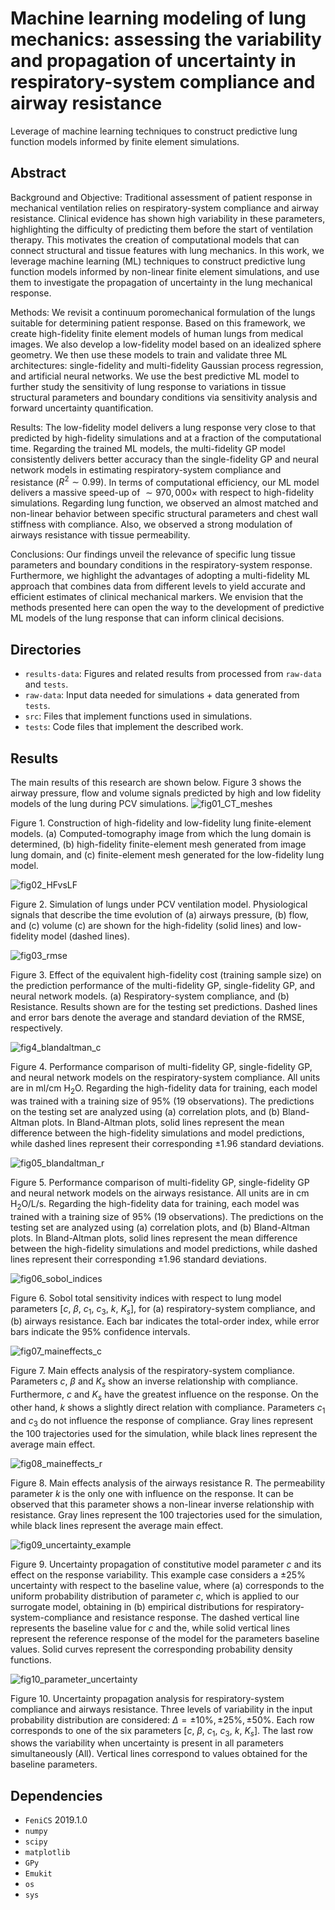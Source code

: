# Machine learning modeling of lung mechanics: assessing the variability and propagation of uncertainty in respiratory-system compliance and airway resistance

Leverage of machine learning techniques to construct predictive lung function models informed by finite element simulations.

## Abstract
Background and Objective: Traditional assessment of patient response in mechanical ventilation relies on respiratory-system compliance and airway resistance. Clinical evidence has shown high variability in these parameters, highlighting the difficulty of predicting them before the start of ventilation therapy. This motivates the creation of computational models that can connect structural and tissue features with lung mechanics. In this work, we leverage machine learning (ML) techniques to construct predictive lung function models informed by non-linear finite element simulations, and use them to investigate the propagation of uncertainty in the lung mechanical response.
        
Methods: We revisit a continuum poromechanical formulation of the lungs suitable for determining patient response. Based on this framework, we create high-fidelity finite element models of human lungs from medical images. We also develop a low-fidelity model based on an idealized sphere geometry. We then use these models to train and validate three ML architectures: single-fidelity and multi-fidelity Gaussian process regression, and artificial neural networks. We use the best predictive ML model to further study the sensitivity of lung response to variations in tissue structural parameters and boundary conditions via sensitivity analysis and forward uncertainty quantification. 
        
Results: The low-fidelity model delivers a lung response very close to that predicted by high-fidelity simulations and at a fraction of the computational time. Regarding the trained ML models, the multi-fidelity GP model consistently delivers better accuracy than the single-fidelity GP and neural network models in estimating respiratory-system compliance and resistance ($R^2\sim 0.99$). In terms of computational efficiency, our ML model delivers a massive speed-up of $\sim970,000\times$ with respect to high-fidelity simulations. Regarding lung function, we observed an almost matched and non-linear behavior between specific structural parameters and chest wall stiffness with compliance. Also, we observed a strong modulation of airways resistance with tissue permeability.
        
Conclusions: Our findings unveil the relevance of specific lung tissue parameters and boundary conditions in the respiratory-system response. Furthermore, we highlight the advantages of adopting a multi-fidelity ML approach that combines data from different levels to yield accurate and efficient estimates of clinical mechanical markers. We envision that the methods presented here can open the way to the development of predictive ML models of the lung response that can inform clinical decisions.

## Directories
- `results-data`: Figures and related results from processed from `raw-data` and `tests`.
- `raw-data`: Input data needed for simulations + data generated from `tests`.
- `src`: Files that implement functions used in simulations.
- `tests`:  Code files that implement the described work.

## Results
The main results of this research are shown below. Figure 3 shows the airway pressure, flow and volume signals predicted by high and low fidelity models of the lung during PCV simulations.
![fig01_CT_meshes](https://github.com/comp-medicine-uc/ML-lung-mechanics-UQ/assets/95642663/411613eb-f2cb-4a3b-ace9-737cc58b4318)

Figure 1. Construction of high-fidelity and low-fidelity lung finite-element models. (a) Computed-tomography image from which the lung domain is determined, (b) high-fidelity finite-element mesh generated from image lung domain, and (c) finite-element mesh generated for the low-fidelity lung model.



![fig02_HFvsLF](https://github.com/comp-medicine-uc/ML-lung-mechanics-UQ/assets/95642663/bed69591-09de-4d43-b995-d2e176862221)

Figure 2. Simulation of lungs under PCV ventilation model. Physiological signals that describe the time evolution of (a) airways pressure, (b) flow, and (c) volume (c) are shown for the high-fidelity (solid lines) and low-fidelity model (dashed lines).



![fig03_rmse](https://github.com/comp-medicine-uc/ML-lung-mechanics-UQ/assets/95642663/efe4e193-53e4-449c-8ca3-acaef6949e3b)

Figure 3. Effect of the equivalent high-fidelity cost (training sample size) on the prediction performance of the multi-fidelity GP, single-fidelity GP, and neural network models. (a) Respiratory-system compliance, and (b) Resistance. Results shown are for the testing set predictions. Dashed lines and error bars denote the average and standard deviation of the RMSE, respectively.



![fig4_blandaltman_c](https://github.com/comp-medicine-uc/ML-lung-mechanics-UQ/assets/95642663/6f299abb-3ebc-4660-b2e6-ec658a518efc)

Figure 4. Performance comparison of multi-fidelity GP, single-fidelity GP, and neural network models on the respiratory-system compliance. All units are in ml/cm H$_{\text{2}}$O. Regarding the high-fidelity data for training, each model was trained with a training size of 95\% (19 observations). The predictions on the testing set are analyzed using (a) correlation plots, and (b) Bland-Altman plots. In Bland-Altman plots, solid lines represent the mean difference between the high-fidelity simulations and model predictions, while dashed lines represent their corresponding $\pm$1.96 standard deviations.



![fig05_blandaltman_r](https://github.com/comp-medicine-uc/ML-lung-mechanics-UQ/assets/95642663/22612436-47c9-4dcb-b609-6c7acbd1c3a9)

Figure 5. Performance comparison of multi-fidelity GP, single-fidelity GP and neural network models on the airways resistance. All units are in cm H$_{\text{2}}$O/L/s. Regarding the high-fidelity data for training, each model was trained with a training size of 95\% (19 observations). The predictions on the testing set are analyzed using (a) correlation plots, and (b) Bland-Altman plots. In Bland-Altman plots, solid lines represent the mean difference between the high-fidelity simulations and model predictions, while dashed lines represent their corresponding $\pm$1.96 standard deviations.



![fig06_sobol_indices](https://github.com/comp-medicine-uc/ML-lung-mechanics-UQ/assets/95642663/5909b9dc-37fa-4cd5-94a0-c1079c62b85c)

Figure 6. Sobol total sensitivity indices with respect to lung model parameters [$c$, $\beta$, $c_1$, $c_3$, $k$, $K_s$], for (a) respiratory-system compliance, and (b) airways resistance. Each bar indicates the total-order index, while error bars indicate the 95\% confidence intervals.



![fig07_maineffects_c](https://github.com/comp-medicine-uc/ML-lung-mechanics-UQ/assets/95642663/32b43c32-805e-4bdb-a5ff-d486de7390e6)

Figure 7. Main effects analysis of the respiratory-system compliance. Parameters $c$, $\beta$ and $K_s$ show an inverse relationship with compliance. Furthermore, $c$ and $K_s$ have the greatest influence on the response. On the other hand, $k$ shows a slightly direct relation with compliance. Parameters $c_1$ and $c_3$ do not influence the response of compliance. Gray lines represent the 100 trajectories used for the simulation, while black lines represent the average main effect.


![fig08_maineffects_r](https://github.com/comp-medicine-uc/ML-lung-mechanics-UQ/assets/95642663/ce7821cc-2959-4980-84f9-9a613f4cb706)

Figure 8. Main effects analysis of the airways resistance $\text{R}$. The permeability parameter $k$ is the only one with influence on the response. It can be observed that this parameter shows a non-linear inverse relationship with resistance. Gray lines represent the 100 trajectories used for the simulation, while black lines represent the average main effect.



![fig09_uncertainty_example](https://github.com/comp-medicine-uc/ML-lung-mechanics-UQ/assets/95642663/f2138c31-ce97-4933-bcfa-1f3c1da47187)

Figure 9. Uncertainty propagation of constitutive model parameter $c$ and its effect on the response variability. This example case considers a $\pm$25\% uncertainty with respect to the baseline value, where (a) corresponds to the uniform probability distribution of parameter $c$, which is applied to our surrogate model, obtaining in (b) empirical distributions for respiratory-system-compliance and resistance response. The dashed vertical line represents the baseline value for $c$ and the, while solid vertical lines represent the reference response of the model for the parameters baseline values. Solid curves represent the corresponding probability density functions.



![fig10_parameter_uncertainty](https://github.com/comp-medicine-uc/ML-lung-mechanics-UQ/assets/95642663/1e0dd154-508a-4ad6-9908-093a645a51fc)

Figure 10. Uncertainty propagation analysis for respiratory-system compliance and airways resistance. Three levels of variability in the input probability distribution are considered: $\Delta = \pm10\%, \pm25\%, \pm50\%$. Each row corresponds to one of the six parameters [$c$, $\beta$, $c_1$, $c_3$, $k$, $K_s$]. The last row shows the variability when uncertainty is present in all parameters simultaneously (All). Vertical lines correspond to values obtained for the baseline parameters.

## Dependencies
- `FeniCS` 2019.1.0
- `numpy`
- `scipy`
- `matplotlib`
- `GPy`
- `Emukit`
- `os`
- `sys`
